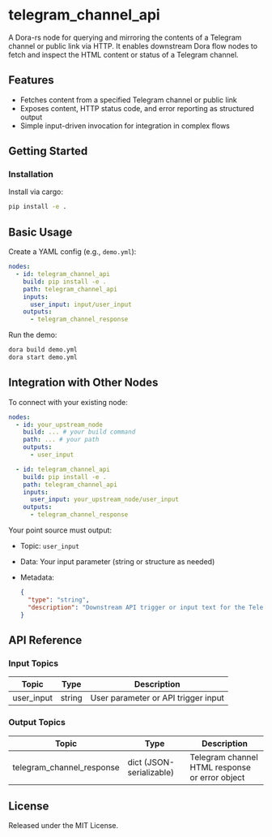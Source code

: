 # telegram_channel_api

A Dora-rs node for querying and mirroring the contents of a Telegram channel or public link via HTTP. It enables downstream Dora flow nodes to fetch and inspect the HTML content or status of a Telegram channel.

## Features
- Fetches content from a specified Telegram channel or public link
- Exposes content, HTTP status code, and error reporting as structured output
- Simple input-driven invocation for integration in complex flows

## Getting Started

### Installation
Install via cargo:
```bash
pip install -e .
```

## Basic Usage

Create a YAML config (e.g., `demo.yml`):

```yaml
nodes:
  - id: telegram_channel_api
    build: pip install -e .
    path: telegram_channel_api
    inputs:
      user_input: input/user_input
    outputs:
      - telegram_channel_response
```

Run the demo:

```bash
dora build demo.yml
dora start demo.yml
```


## Integration with Other Nodes

To connect with your existing node:

```yaml
nodes:
  - id: your_upstream_node
    build: ... # your build command
    path: ... # your path
    outputs:
      - user_input

  - id: telegram_channel_api
    build: pip install -e .
    path: telegram_channel_api
    inputs:
      user_input: your_upstream_node/user_input
    outputs:
      - telegram_channel_response
```

Your point source must output:

* Topic: `user_input`
* Data: Your input parameter (string or structure as needed)
* Metadata:

  ```json
  {
    "type": "string",
    "description": "Downstream API trigger or input text for the Telegram API node"
  }
  ```

## API Reference

### Input Topics

| Topic         | Type   | Description                          |
| -------------| ------ | ------------------------------------ |
| user_input    | string | User parameter or API trigger input  |

### Output Topics

| Topic                     | Type              | Description                                                     |
| ------------------------- | ----------------- | --------------------------------------------------------------- |
| telegram_channel_response | dict (JSON-serializable) | Telegram channel HTML response or error object               |


## License

Released under the MIT License.
